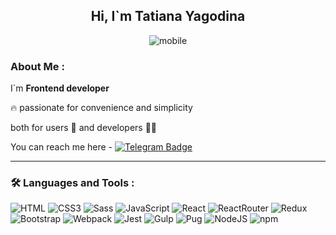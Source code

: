 
<div align="center">
  
  ## Hi, I`m Tatiana Yagodina
  ![mobile](https://github.com/user-attachments/assets/d0365d4d-6211-4a32-b5a9-e5d584b77230)
  
</div>

 ### About Me :
I`m  **Frontend developer**

🔥 passionate for convenience and simplicity

both for users 👀 and developers 🙋‍♀️

You can reach me here  - [![Telegram Badge](https://img.shields.io/badge/Telegram-blue?style=for-the-badge&logo=telegram&logoColor=white)](https://t.me/kindadoctor) 

---

### :hammer_and_wrench: Languages and Tools :

![HTML](https://img.shields.io/badge/HTML-239120?style=for-the-badge&logo=html5&logoColor=white)
![CSS3](https://img.shields.io/badge/CSS3-1572B6?style=for-the-badge&logo=css3&logoColor=white)
![Sass](https://img.shields.io/badge/Sass-CC6699?style=for-the-badge&logo=sass&logoColor=white)
![JavaScript](https://img.shields.io/badge/JavaScript-F7DF1E?style=for-the-badge&logo=javascript&logoColor=black)
![React](https://img.shields.io/badge/react-%2320232a.svg?style=for-the-badge&logo=react&logoColor=%2361DAFB)
![ReactRouter](https://img.shields.io/badge/React_Router-CA4245?style=for-the-badge&logo=react-router&logoColor=white)
![Redux](https://img.shields.io/badge/redux-%23593d88.svg?style=for-the-badge&logo=redux&logoColor=white)
![Bootstrap](https://img.shields.io/badge/Bootstrap-563D7C?style=for-the-badge&logo=bootstrap&logoColor=white)
![Webpack](https://img.shields.io/badge/webpack-%238DD6F9.svg?style=for-the-badge&logo=webpack&logoColor=black)
![Jest](https://img.shields.io/badge/Jest-323330?style=for-the-badge&logo=Jest&logoColor=white)
![Gulp](https://img.shields.io/badge/Gulp-D83B01?style=for-the-badge&logo=Gulp&logoColor=white)
![Pug](https://img.shields.io/badge/Pug-A4373A?style=for-the-badge&logo=Pug&logoColor=white)
![NodeJS](https://img.shields.io/badge/node.js-6DA55F?style=for-the-badge&logo=node.js&logoColor=white)
![npm](https://img.shields.io/badge/npm-CB3837?style=for-the-badge&logo=npm&logoColor=white)



